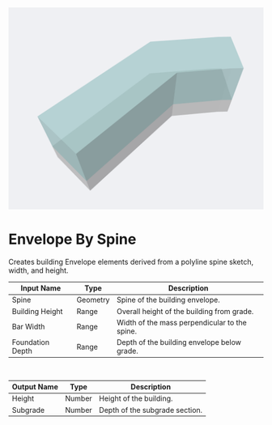 <img src="preview.png" width="512">
            
# Envelope By Spine

Creates building Envelope elements derived from a polyline spine sketch, width, and height.

|Input Name|Type|Description|
|---|---|---|
|Spine|Geometry|Spine of the building envelope.|
|Building Height|Range|Overall height of the building from grade.|
|Bar Width|Range|Width of the mass perpendicular to the spine.|
|Foundation Depth|Range|Depth of the building envelope below grade.|


<br>

|Output Name|Type|Description|
|---|---|---|
|Height|Number|Height of the building.|
|Subgrade|Number|Depth of the subgrade section.|

